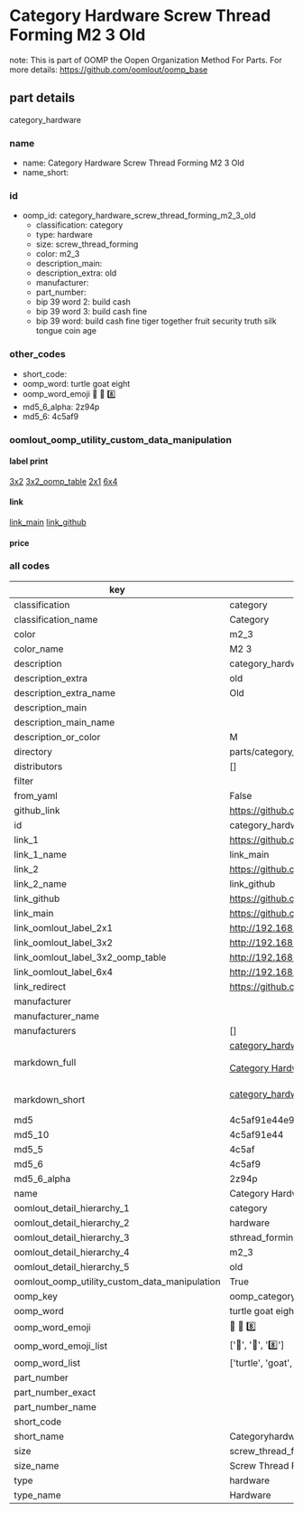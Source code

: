 # Category Hardware Screw Thread Forming M2 3 Old  

note: This is part of OOMP the Oopen Organization Method For Parts. For more details: https://github.com/oomlout/oomp_base

##  part details
  



category_hardware



### name
* name: Category Hardware Screw Thread Forming M2 3 Old
* name_short: 
### id
* oomp_id: category_hardware_screw_thread_forming_m2_3_old
  * classification: category
  * type: hardware
  * size: screw_thread_forming
  * color: m2_3
  * description_main: 
  * description_extra: old
  * manufacturer: 
  * part_number: 
  * bip 39 word 2: build cash
  * bip 39 word 3: build cash fine
  * bip 39 word: build cash fine tiger together fruit security truth silk tongue coin age

### other_codes
* short_code: 
* oomp_word: turtle goat eight
* oomp_word_emoji :turtle: :goat: :eight:
* md5_6_alpha: 2z94p
* md5_6: 4c5af9






### oomlout_oomp_utility_custom_data_manipulation
#### label print
[3x2](http://192.168.1.245:1112/?label=oomp%202z94p)
[3x2_oomp_table](http://192.168.1.108:1112/?label=oomp%202z94p)
[2x1](http://192.168.1.242:1112/?label=oomp%202z94p)
[6x4](http://192.168.1.55:1112/?label=oomp%202z94p)    

#### link

[link_main](https://github.com/oomlout/oomlout_oomp_version_1_messy/tree/main/parts/category_hardware_screw_thread_forming_m2_3_old) [link_github](https://github.com/oomlout/oomlout_oomp_version_1_messy/tree/main/parts/category_hardware_screw_thread_forming_m2_3_old)                             

#### price







### all codes 
| key | value |  
| --- | --- |  
| classification | category |  
| classification_name | Category |  
| color | m2_3 |  
| color_name | M2 3 |  
| description | category_hardware |  
| description_extra | old |  
| description_extra_name | Old |  
| description_main |  |  
| description_main_name |  |  
| description_or_color | M  |  
| directory | parts/category_hardware_screw_thread_forming_m2_3_old |  
| distributors | [] |  
| filter |  |  
| from_yaml | False |  
| github_link | https://github.com/oomlout/oomlout_oomp_part_src/tree/main/parts/category_hardware_screw_thread_forming_m2_3_old |  
| id | category_hardware_screw_thread_forming_m2_3_old |  
| link_1 | https://github.com/oomlout/oomlout_oomp_version_1_messy/tree/main/parts/category_hardware_screw_thread_forming_m2_3_old |  
| link_1_name | link_main |  
| link_2 | https://github.com/oomlout/oomlout_oomp_version_1_messy/tree/main/parts/category_hardware_screw_thread_forming_m2_3_old |  
| link_2_name | link_github |  
| link_github | https://github.com/oomlout/oomlout_oomp_version_1_messy/tree/main/parts/category_hardware_screw_thread_forming_m2_3_old |  
| link_main | https://github.com/oomlout/oomlout_oomp_version_1_messy/tree/main/parts/category_hardware_screw_thread_forming_m2_3_old |  
| link_oomlout_label_2x1 | http://192.168.1.242:1112/?label=oomp%202z94p |  
| link_oomlout_label_3x2 | http://192.168.1.245:1112/?label=oomp%202z94p |  
| link_oomlout_label_3x2_oomp_table | http://192.168.1.108:1112/?label=oomp%202z94p |  
| link_oomlout_label_6x4 | http://192.168.1.55:1112/?label=oomp%202z94p |  
| link_redirect | https://github.com/oomlout/oomlout_oomp_version_1_messy/tree/main/parts/category_hardware_screw_thread_forming_m2_3_old |  
| manufacturer |  |  
| manufacturer_name |  |  
| manufacturers | [] |  
| markdown_full | [category_hardware_screw_thread_forming_m2_3_old](none)<br>[](none)<br>[Category Hardware Screw Thread Forming M2 3 Old](none)<br><br> |  
| markdown_short | [category_hardware_screw_thread_forming_m2_3_old](none)<br><br> |  
| md5 | 4c5af91e44e9d8597771de1ead88d0ee |  
| md5_10 | 4c5af91e44 |  
| md5_5 | 4c5af |  
| md5_6 | 4c5af9 |  
| md5_6_alpha | 2z94p |  
| name | Category Hardware Screw Thread Forming M2 3 Old |  
| oomlout_detail_hierarchy_1 | category |  
| oomlout_detail_hierarchy_2 | hardware |  
| oomlout_detail_hierarchy_3 | sthread_forming |  
| oomlout_detail_hierarchy_4 | m2_3 |  
| oomlout_detail_hierarchy_5 | old |  
| oomlout_oomp_utility_custom_data_manipulation | True |  
| oomp_key | oomp_category_hardware_screw_thread_forming_m2_3_old |  
| oomp_word | turtle goat eight |  
| oomp_word_emoji | :turtle: :goat: :eight: |  
| oomp_word_emoji_list | [':turtle:', ':goat:', ':eight:'] |  
| oomp_word_list | ['turtle', 'goat', 'eight'] |  
| part_number |  |  
| part_number_exact |  |  
| part_number_name |  |  
| short_code |  |  
| short_name | Categoryhardware |  
| size | screw_thread_forming |  
| size_name | Screw Thread Forming |  
| type | hardware |  
| type_name | Hardware |  
